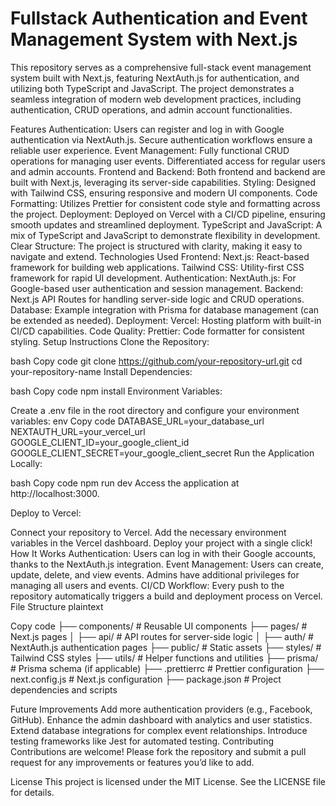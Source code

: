 # Fullstack Authentication and Event Management System with Next.js
This repository serves as a comprehensive full-stack event management system built with Next.js, featuring NextAuth.js for authentication, and utilizing both TypeScript and JavaScript. The project demonstrates a seamless integration of modern web development practices, including authentication, CRUD operations, and admin account functionalities.

Features
Authentication:
Users can register and log in with Google authentication via NextAuth.js.
Secure authentication workflows ensure a reliable user experience.
Event Management:
Fully functional CRUD operations for managing user events.
Differentiated access for regular users and admin accounts.
Frontend and Backend:
Both frontend and backend are built with Next.js, leveraging its server-side capabilities.
Styling:
Designed with Tailwind CSS, ensuring responsive and modern UI components.
Code Formatting:
Utilizes Prettier for consistent code style and formatting across the project.
Deployment:
Deployed on Vercel with a CI/CD pipeline, ensuring smooth updates and streamlined deployment.
TypeScript and JavaScript:
A mix of TypeScript and JavaScript to demonstrate flexibility in development.
Clear Structure:
The project is structured with clarity, making it easy to navigate and extend.
Technologies Used
Frontend:
Next.js: React-based framework for building web applications.
Tailwind CSS: Utility-first CSS framework for rapid UI development.
Authentication:
NextAuth.js: For Google-based user authentication and session management.
Backend:
Next.js API Routes for handling server-side logic and CRUD operations.
Database:
Example integration with Prisma for database management (can be extended as needed).
Deployment:
Vercel: Hosting platform with built-in CI/CD capabilities.
Code Quality:
Prettier: Code formatter for consistent styling.
Setup Instructions
Clone the Repository:

bash
Copy code
git clone https://github.com/your-repository-url.git
cd your-repository-name
Install Dependencies:

bash
Copy code
npm install
Environment Variables:

Create a .env file in the root directory and configure your environment variables:
env
Copy code
DATABASE_URL=your_database_url
NEXTAUTH_URL=your_vercel_url
GOOGLE_CLIENT_ID=your_google_client_id
GOOGLE_CLIENT_SECRET=your_google_client_secret
Run the Application Locally:

bash
Copy code
npm run dev
Access the application at http://localhost:3000.

Deploy to Vercel:

Connect your repository to Vercel.
Add the necessary environment variables in the Vercel dashboard.
Deploy your project with a single click!
How It Works
Authentication:
Users can log in with their Google accounts, thanks to the NextAuth.js integration.
Event Management:
Users can create, update, delete, and view events.
Admins have additional privileges for managing all users and events.
CI/CD Workflow:
Every push to the repository automatically triggers a build and deployment process on Vercel.
File Structure
plaintext

Copy code
├── components/           # Reusable UI components
├── pages/                # Next.js pages
│   ├── api/              # API routes for server-side logic
│   ├── auth/             # NextAuth.js authentication pages
├── public/               # Static assets
├── styles/               # Tailwind CSS styles
├── utils/                # Helper functions and utilities
├── prisma/               # Prisma schema (if applicable)
├── .prettierrc           # Prettier configuration
├── next.config.js        # Next.js configuration
├── package.json          # Project dependencies and scripts


Future Improvements
Add more authentication providers (e.g., Facebook, GitHub).
Enhance the admin dashboard with analytics and user statistics.
Extend database integrations for complex event relationships.
Introduce testing frameworks like Jest for automated testing.
Contributing
Contributions are welcome! Please fork the repository and submit a pull request for any improvements or features you’d like to add.

License
This project is licensed under the MIT License. See the LICENSE file for details.

